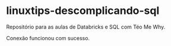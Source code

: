 # linuxtips-descomplicando-sql
Repositório para as aulas de Databricks e SQL com Téo Me Why.

Conexão funcionou com sucesso.